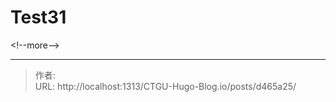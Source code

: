 # Test31


&lt;!--more--&gt;


---

> 作者:   
> URL: http://localhost:1313/CTGU-Hugo-Blog.io/posts/d465a25/  

